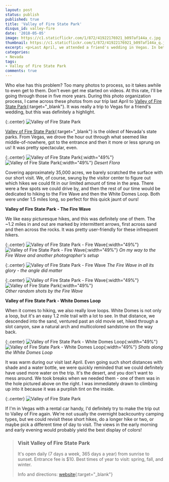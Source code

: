 ```yaml
---
layout: post
status: publish
published: true
title: 'Valley of Fire State Park'
disqus_id: valley-fire
date: '2018-05-05'
image: https://c1.staticflickr.com/1/872/41922176921_b097af144a_c.jpg
thumbnail: https://c1.staticflickr.com/1/872/41922176921_b097af144a_q.jpg
excerpt: <p>Last April, we attended a friend's wedding in Vegas. In between the festivities, we wandered off to Valley of Fire State Park, specifically to see the Fire Wave and hike the White Domes Loop. Definitely worth the time!</p>
categories:
- Nevada
tags:
- Valley of Fire State Park
comments: true
---
```

Who else has this problem? Too many photos to process, so it takes awhile to even get to them. Don't even get me started on videos. At this rate, I'll be going through those in five more years. During this photo organization process, I came across these photos from our trip last April to [Valley of Fire State Park](http://parks.nv.gov/parks/valley-of-fire){:target="_blank"}. It was really a trip to Vegas for a friend's wedding, but this was definitely a highlight.

{:.center}
![Valley of Fire State Park](https://c1.staticflickr.com/1/958/41877822502_37907bc321_b.jpg "Valley of Fire State Park")  

[Valley of Fire State Park](http://parks.nv.gov/parks/valley-of-fire){:target="_blank"} is the oldest of Nevada's state parks. From Vegas, we drove the hour out through what seemed like middle-of-nowhere, got to the entrance and then it more or less sprung on us! It was pretty spectacular, even. 

{:.center}
![Valley of Fire State Park](https://c1.staticflickr.com/1/966/28051082348_c32172439b.jpg "Valley of Fire State Park"){:width="49%"} ![Valley of Fire State Park](https://c1.staticflickr.com/1/967/40114659870_b020456cdd.jpg "Valley of Fire State Park"){:width="49%"}
_Desert Flora_  

Covering approximately 35,000 acres, we barely scratched the surface with our short visit. We, of course, swung by the visitor center to figure out which hikes we could fit in our limited amount of time in the area. There were a few spots we could drive by, and then the rest of our time would be dedicated to hiking to the Fire Wave and then the White Domes Loop. Both were under 1.5 miles long, so perfect for this quick jaunt of ours!

**Valley of Fire State Park - The Fire Wave**  

We like easy picturesque hikes, and this was definitely one of them. The ~1.2 miles in and out are marked by intermittent arrows, first across sand and then across the rocks. It was pretty user-friendly for these infrequent hikers.

{:.center}
![Valley of Fire State Park - Fire Wave](https://c1.staticflickr.com/5/4247/34798273126_93d91d2d13.jpg "Valley of Fire State Park - Fire Wave"){:width="49%"} ![Valley of Fire State Park - Fire Wave](https://c1.staticflickr.com/1/829/40114657800_a7aa3d142b.jpg "Valley of Fire State Park - Fire Wave"){:width="49%"}
_On my way to the Fire Wave and another photographer's setup_  

{:.center}
![Valley of Fire State Park - Fire Wave](https://c1.staticflickr.com/1/872/41922176921_b097af144a_b.jpg "Valley of Fire State Park - Fire Wave")
_The Fire Wave in all its glory - the angle did matter_

{:.center}
![Valley of Fire State Park - Fire Wave](https://c1.staticflickr.com/1/945/40159713220_2158437064_z.jpg "Valley of Fire State Park"){:width="49%"} ![Valley of Fire State Park](https://c1.staticflickr.com/1/826/40159708870_e1acc9431b_z.jpg "Valley of Fire State Park"){:width="49%"}  
_Other random shots by the Fire Wave_  

**Valley of Fire State Park - White Domes Loop**  

When it comes to hiking, we also really love loops. White Domes is not only a loop, but it's an easy 1.2 mile trail with a lot to see. In that distance, we descended into the sand, ventured past an old movie set, hiked through a slot canyon, saw a natural arch and multicolored sandstone on the way back.

{:.center}
![Valley of Fire State Park - White Domes Loop](https://c1.staticflickr.com/1/981/41204099574_13f06a0fcc.jpg "Valley of Fire State Park - White Domes Loop"){:width="49%"} ![Valley of Fire State Park - White Domes Loop](https://c1.staticflickr.com/1/909/40114661760_0498555649.jpg "Valley of Fire State Park - White Domes Loop"){:width="49%"}
_Shots along the White Domes Loop_

It was warm during our visit last April. Even going such short distances with shade and a water bottle, we were quickly reminded that we could definitely have used more water on the trip. It's the desert, and you don't want to mess around. We took breaks when we needed them  - one of them was in the hole pictured above on the right. I was immediately drawn to climbing up into it because it was a purplish tint on the inside.

{:.center}
![Valley of Fire State Park](https://c1.staticflickr.com/1/829/41922179911_0d053718cc_b.jpg "Valley of Fire State Park")   

If I'm in Vegas with a rental car handy, I'd definitely try to make the trip out to Valley of Fire again. We're not usually the overnight backcountry camping types, but we could revisit these short hikes, do a longer hike or two, or maybe pick a different time of day to visit. The views in the early morning and early evening would probably yield the best display of colors!

>### Visit Valley of Fire State Park
>
>It's open daily (7 days a week, 365 days a year) from sunrise to sunset. Entrance fee is $10. Best times of year to visit: spring, fall, and winter.
>
>Info and directions: [website](http://parks.nv.gov/parks/valley-of-fire){:target="_blank"}